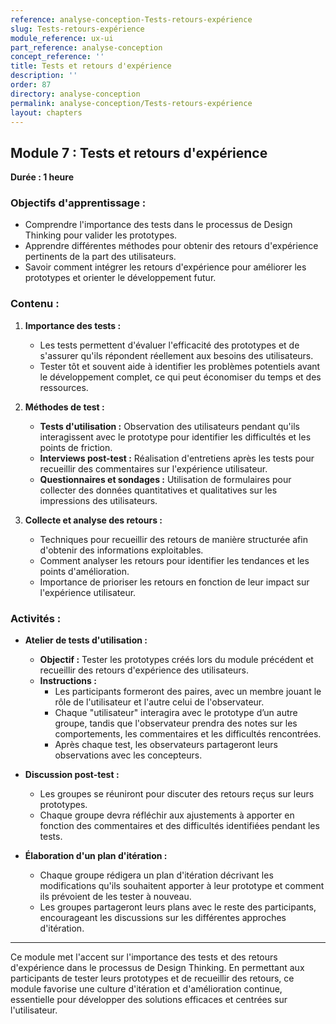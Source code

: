 ```yaml
---
reference: analyse-conception-Tests-retours-expérience
slug: Tests-retours-expérience
module_reference: ux-ui
part_reference: analyse-conception
concept_reference: ''
title: Tests et retours d'expérience
description: ''
order: 87
directory: analyse-conception
permalink: analyse-conception/Tests-retours-expérience
layout: chapters
---
```


## **Module 7 : Tests et retours d'expérience**  
**Durée : 1 heure**

### **Objectifs d'apprentissage :**
- Comprendre l'importance des tests dans le processus de Design Thinking pour valider les prototypes.
- Apprendre différentes méthodes pour obtenir des retours d'expérience pertinents de la part des utilisateurs.
- Savoir comment intégrer les retours d'expérience pour améliorer les prototypes et orienter le développement futur.

### **Contenu :**

1. **Importance des tests :**
   - Les tests permettent d'évaluer l'efficacité des prototypes et de s'assurer qu'ils répondent réellement aux besoins des utilisateurs.
   - Tester tôt et souvent aide à identifier les problèmes potentiels avant le développement complet, ce qui peut économiser du temps et des ressources.

2. **Méthodes de test :**
   - **Tests d'utilisation :** Observation des utilisateurs pendant qu'ils interagissent avec le prototype pour identifier les difficultés et les points de friction.
   - **Interviews post-test :** Réalisation d'entretiens après les tests pour recueillir des commentaires sur l'expérience utilisateur.
   - **Questionnaires et sondages :** Utilisation de formulaires pour collecter des données quantitatives et qualitatives sur les impressions des utilisateurs.

3. **Collecte et analyse des retours :**
   - Techniques pour recueillir des retours de manière structurée afin d'obtenir des informations exploitables.
   - Comment analyser les retours pour identifier les tendances et les points d'amélioration.
   - Importance de prioriser les retours en fonction de leur impact sur l'expérience utilisateur.

### **Activités :**

- **Atelier de tests d'utilisation :**
  - **Objectif :** Tester les prototypes créés lors du module précédent et recueillir des retours d'expérience des utilisateurs.
  - **Instructions :**
    - Les participants formeront des paires, avec un membre jouant le rôle de l'utilisateur et l'autre celui de l'observateur.
    - Chaque "utilisateur" interagira avec le prototype d’un autre groupe, tandis que l'observateur prendra des notes sur les comportements, les commentaires et les difficultés rencontrées.
    - Après chaque test, les observateurs partageront leurs observations avec les concepteurs.

- **Discussion post-test :**
  - Les groupes se réuniront pour discuter des retours reçus sur leurs prototypes.
  - Chaque groupe devra réfléchir aux ajustements à apporter en fonction des commentaires et des difficultés identifiées pendant les tests.

- **Élaboration d'un plan d'itération :**
  - Chaque groupe rédigera un plan d'itération décrivant les modifications qu'ils souhaitent apporter à leur prototype et comment ils prévoient de les tester à nouveau.
  - Les groupes partageront leurs plans avec le reste des participants, encourageant les discussions sur les différentes approches d'itération.

---

Ce module met l'accent sur l'importance des tests et des retours d'expérience dans le processus de Design Thinking. En permettant aux participants de tester leurs prototypes et de recueillir des retours, ce module favorise une culture d'itération et d'amélioration continue, essentielle pour développer des solutions efficaces et centrées sur l'utilisateur.